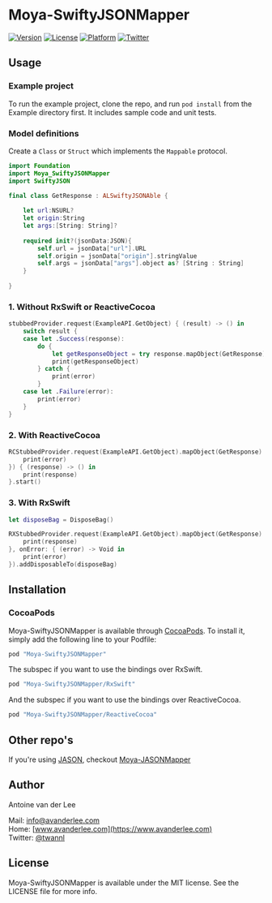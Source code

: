 # Moya-SwiftyJSONMapper

[![Version](https://img.shields.io/cocoapods/v/Moya-SwiftyJSONMapper.svg?style=flat)](http://cocoapods.org/pods/Moya-SwiftyJSONMapper)
[![License](https://img.shields.io/cocoapods/l/Moya-SwiftyJSONMapper.svg?style=flat)](http://cocoapods.org/pods/Moya-SwiftyJSONMapper)
[![Platform](https://img.shields.io/cocoapods/p/Moya-SwiftyJSONMapper.svg?style=flat)](http://cocoapods.org/pods/Moya-SwiftyJSONMapper)
[![Twitter](https://img.shields.io/badge/twitter-@twannl-blue.svg?style=flat)](http://twitter.com/twannl)

## Usage

### Example project
To run the example project, clone the repo, and run `pod install` from the Example directory first. It includes sample code and unit tests.


### Model definitions
Create a `Class` or `Struct` which implements the `Mappable` protocol.

```swift
import Foundation
import Moya_SwiftyJSONMapper
import SwiftyJSON

final class GetResponse : ALSwiftyJSONAble {
    
    let url:NSURL?
    let origin:String
    let args:[String: String]?
    
    required init?(jsonData:JSON){
        self.url = jsonData["url"].URL
        self.origin = jsonData["origin"].stringValue
        self.args = jsonData["args"].object as? [String : String]
    }
    
}
```

### 1. Without RxSwift or ReactiveCocoa
```swift
stubbedProvider.request(ExampleAPI.GetObject) { (result) -> () in
    switch result {
    case let .Success(response):
        do {
            let getResponseObject = try response.mapObject(GetResponse)
            print(getResponseObject)
        } catch {
            print(error)
        }
    case let .Failure(error):
        print(error)
    }
}
```

### 2. With ReactiveCocoa
```swift
RCStubbedProvider.request(ExampleAPI.GetObject).mapObject(GetResponse).on(failed: { (error) -> () in
    print(error)
}) { (response) -> () in
    print(response)
}.start()
```

### 3. With RxSwift
```swift
let disposeBag = DisposeBag()

RXStubbedProvider.request(ExampleAPI.GetObject).mapObject(GetResponse).subscribe(onNext: { (response) -> Void in
    print(response)
}, onError: { (error) -> Void in
    print(error)
}).addDisposableTo(disposeBag)
```

## Installation

### CocoaPods
Moya-SwiftyJSONMapper is available through [CocoaPods](http://cocoapods.org). To install
it, simply add the following line to your Podfile:

```ruby
pod "Moya-SwiftyJSONMapper"
```

The subspec if you want to use the bindings over RxSwift.

```ruby
pod "Moya-SwiftyJSONMapper/RxSwift"
```

And the subspec if you want to use the bindings over ReactiveCocoa.

```ruby
pod "Moya-SwiftyJSONMapper/ReactiveCocoa"
```


## Other repo's
If you're using [JASON](https://github.com/delba/JASON), checkout [Moya-JASONMapper](https://github.com/AvdLee/Moya-JASONMapper)

## Author

Antoine van der Lee 

Mail: [info@avanderlee.com](mailto:info@avanderlee.com)  
Home: [www.avanderlee.com](https://www.avanderlee.com)  
Twitter: [@twannl](https://www.twitter.com/twannl)
## License

Moya-SwiftyJSONMapper is available under the MIT license. See the LICENSE file for more info.
